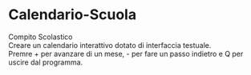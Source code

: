 # Calendario-Scuola
<p>
Compito Scolastico</br>
Creare un calendario interattivo dotato di interfaccia testuale.</br>
Premre + per avanzare di un mese, - per fare un passo indietro e Q per uscire dal programma.</br>
</p>
